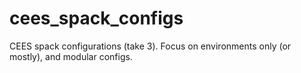 # cees_spack_configs
CEES spack configurations (take 3). Focus on environments only (or mostly), and modular configs.
